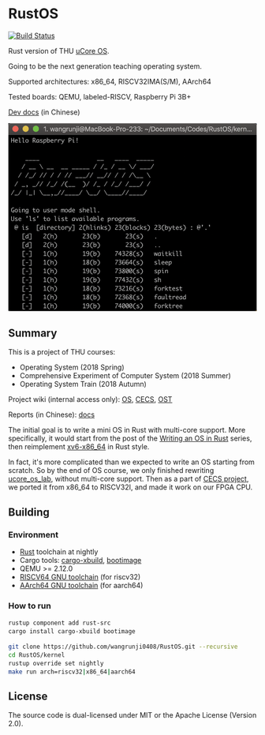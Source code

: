 # RustOS

[![Build Status](https://travis-ci.org/wangrunji0408/RustOS.svg?branch=master)](https://travis-ci.org/wangrunji0408/RustOS)

Rust version of THU [uCore OS](https://github.com/chyyuu/ucore_os_lab/).

Going to be the next generation teaching operating system.

Supported architectures: x86_64, RISCV32IMA(S/M), AArch64

Tested boards: QEMU, labeled-RISCV, Raspberry Pi 3B+

[Dev docs](https://rucore.gitbook.io/rust-os-docs/) (in Chinese)

![demo](./docs/2_OSLab/os2atc/demo.png)

## Summary

This is a project of THU courses:

* Operating System (2018 Spring) 
* Comprehensive Experiment of Computer System (2018 Summer)
* Operating System Train (2018 Autumn)

Project wiki (internal access only): [OS](http://os.cs.tsinghua.edu.cn/oscourse/OS2018spring/projects/g11), [CECS](http://os.cs.tsinghua.edu.cn/oscourse/csproject2018/group05), [OST](http://os.cs.tsinghua.edu.cn/oscourse/OsTrain2018)

Reports (in Chinese): [docs](./docs)



The initial goal is to write a mini OS in Rust with multi-core support. More specifically, it would start from the post of the [Writing an OS in Rust](http://os.phil-opp.com) series, then reimplement [xv6-x86_64](https://github.com/jserv/xv6-x86_64) in Rust style.

In fact, it's more complicated than we expected to write an OS starting from scratch. So by the end of OS course, we only finished rewriting [ucore_os_lab](https://github.com/chyyuu/ucore_os_lab), without multi-core support. Then as a part of [CECS project](https://github.com/riscv-and-rust-and-decaf), we ported it from x86_64 to RISCV32I, and made it work on our FPGA CPU.

## Building

### Environment

* [Rust](https://www.rust-lang.org) toolchain at nightly
* Cargo tools: [cargo-xbuild](https://github.com/rust-osdev/cargo-xbuild), [bootimage](https://github.com/rust-osdev/bootimage)
* QEMU >= 2.12.0
* [RISCV64 GNU toolchain](https://www.sifive.com/products/tools/) (for riscv32)
* [AArch64 GNU toolchain](https://web.stanford.edu/class/cs140e/assignments/0-blinky/) (for aarch64)

### How to run

```bash
rustup component add rust-src
cargo install cargo-xbuild bootimage
```

```bash
git clone https://github.com/wangrunji0408/RustOS.git --recursive
cd RustOS/kernel
rustup override set nightly
make run arch=riscv32|x86_64|aarch64
```

## License

The source code is dual-licensed under MIT or the Apache License (Version 2.0).
